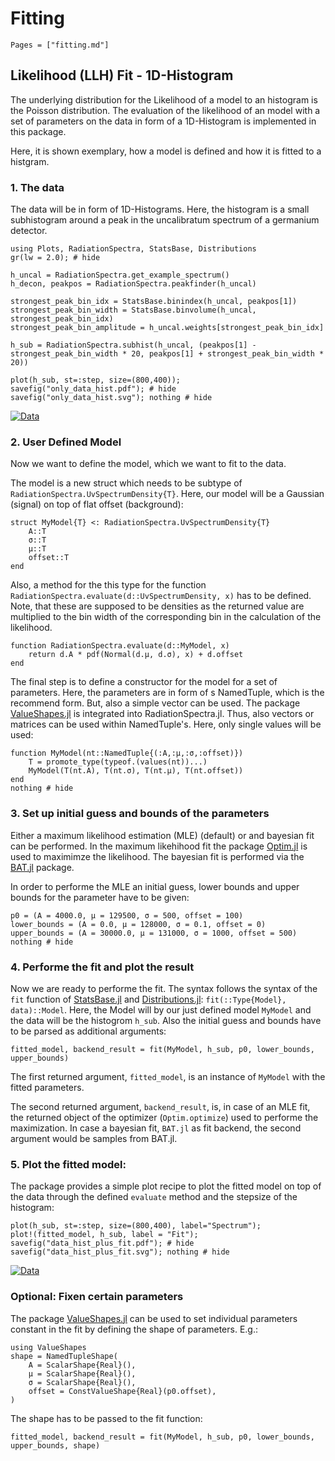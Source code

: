 # Fitting

```@contents
Pages = ["fitting.md"]
```

## Likelihood (LLH) Fit - 1D-Histogram

The underlying distribution for the Likelihood of a model to an histogram 
is the Poisson distribution. The evaluation of the likelihood of an model with a set of
parameters on the data in form of a 1D-Histogram is implemented in this package. 

Here, it is shown exemplary, how a model is defined and how it is fitted to a histgram. 

### 1. The data

The data will be in form of 1D-Histograms. 
Here, the histogram is a small subhistogram around a peak in the uncalibratum spectrum of
a germanium detector. 

```@example fitting_hist
using Plots, RadiationSpectra, StatsBase, Distributions
gr(lw = 2.0); # hide

h_uncal = RadiationSpectra.get_example_spectrum()
h_decon, peakpos = RadiationSpectra.peakfinder(h_uncal)

strongest_peak_bin_idx = StatsBase.binindex(h_uncal, peakpos[1])
strongest_peak_bin_width = StatsBase.binvolume(h_uncal, strongest_peak_bin_idx)
strongest_peak_bin_amplitude = h_uncal.weights[strongest_peak_bin_idx]

h_sub = RadiationSpectra.subhist(h_uncal, (peakpos[1] - strongest_peak_bin_width * 20, peakpos[1] + strongest_peak_bin_width * 20))

plot(h_sub, st=:step, size=(800,400));
savefig("only_data_hist.pdf"); # hide
savefig("only_data_hist.svg"); nothing # hide
```
[![Data](only_data_hist.svg)](only_data_hist.pdf)


### 2. User Defined Model

Now we want to define the model, which we want to fit to the data. 

The model is a new struct which needs to be subtype of `RadiationSpectra.UvSpectrumDensity{T}`.
Here, our model will be a Gaussian (signal) on top of flat offset (background):
```@example fitting_hist
struct MyModel{T} <: RadiationSpectra.UvSpectrumDensity{T}
    A::T
    σ::T
    μ::T
    offset::T
end
```

Also, a method for the this type for the function `RadiationSpectra.evaluate(d::UvSpectrumDensity, x)`
has to be defined. Note, that these are supposed to be densities as the returned value 
are multiplied to the bin width of the corresponding bin in the calculation of the likelihood. 
```@example fitting_hist
function RadiationSpectra.evaluate(d::MyModel, x)
    return d.A * pdf(Normal(d.μ, d.σ), x) + d.offset
end
```

The final step is to define a constructor for the model for a set of parameters. 
Here, the parameters are in form of s NamedTuple, which is the recommend form.
But, also a simple vector can be used. 
The package [ValueShapes.jl](https://github.com/oschulz/ValueShapes.jl) is integrated into RadiationSpectra.jl. 
Thus, also vectors or matrices can be used within NamedTuple's.
Here, only single values will be used: 

```@example fitting_hist
function MyModel(nt::NamedTuple{(:A,:μ,:σ,:offset)})
    T = promote_type(typeof.(values(nt))...)
    MyModel(T(nt.A), T(nt.σ), T(nt.μ), T(nt.offset))
end
nothing # hide
```

### 3. Set up initial guess and bounds of the parameters

Either a maximum likelihood estimation (MLE) (default) or and bayesian fit can be performed. 
In the maximum likehihood fit the package [Optim.jl](https://github.com/JuliaNLSolvers/Optim.jl) is used to maximimze the likelihood. 
The bayesian fit is performed via the [BAT.jl](https://github.com/bat/BAT.jl) package.

In order to performe the MLE an initial guess, lower bounds and upper bounds for the parameter have to be given:

```@example fitting_hist
p0 = (A = 4000.0, μ = 129500, σ = 500, offset = 100) 
lower_bounds = (A = 0.0, μ = 128000, σ = 0.1, offset = 0) 
upper_bounds = (A = 30000.0, μ = 131000, σ = 1000, offset = 500) 
nothing # hide
```

### 4. Performe the fit and plot the result

Now we are ready to performe the fit. 
The syntax follows the syntax of the `fit` function of 
[StatsBase.jl](https://github.com/JuliaStats/StatsBase.jl) and 
[Distributions.jl](https://github.com/JuliaStats/Distributions.jl):
`fit(::Type{Model}, data)::Model`.
Here, the Model will by our just defined model `MyModel` and the data will be the histogrom `h_sub`.
Also the initial guess and bounds have to be parsed as additional arguments:

```@example fitting_hist
fitted_model, backend_result = fit(MyModel, h_sub, p0, lower_bounds, upper_bounds)
```

The first returned argument, `fitted_model`, is an instance of `MyModel` with the fitted parameters. 

The second returned argument, `backend_result`, is, in case of an MLE fit, the returned object of the optimizer (`Optim.optimize`) used to performe the maximization. 
In case a bayesian fit, `BAT.jl` as fit backend, the second argument would be samples from BAT.jl.


### 5. Plot the fitted model:

The package provides a simple plot recipe to plot the fitted model on top of the data
through the defined `evaluate` method and the stepsize of the histogram:

```@example fitting_hist
plot(h_sub, st=:step, size=(800,400), label="Spectrum");
plot!(fitted_model, h_sub, label = "Fit");
savefig("data_hist_plus_fit.pdf"); # hide
savefig("data_hist_plus_fit.svg"); nothing # hide
```
[![Data](data_hist_plus_fit.svg)](data_hist_plus_fit.pdf)


### Optional: Fixen certain parameters

The package [ValueShapes.jl](https://github.com/oschulz/ValueShapes.jl) can be used to set individual parameters constant in the fit by defining the shape of parameters. E.g.:
```@example fitting_hist
using ValueShapes
shape = NamedTupleShape(
    A = ScalarShape{Real}(),
    μ = ScalarShape{Real}(),
    σ = ScalarShape{Real}(),
    offset = ConstValueShape{Real}(p0.offset),
)
```
The shape has to be passed to the fit function:
```@example fitting_hist
fitted_model, backend_result = fit(MyModel, h_sub, p0, lower_bounds, upper_bounds, shape)
```
